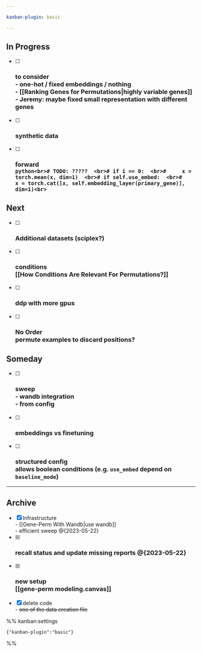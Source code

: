 ```yaml
---

kanban-plugin: basic

---
```


## In Progress

- [ ] ### to consider <br>- one-hot / fixed embeddings / nothing<br>- [[Ranking Genes for Permutations|highly variable genes]]<br>- Jeremy: maybe fixed small representation with different genes
- [ ] ### synthetic data
- [ ] ### forward<br>```python<br># TODO: ?????  <br># if i == 0:  <br>#     x = torch.mean(x, dim=1)  <br># if self.use_embed:  <br>#     x = torch.cat([x, self.embedding_layer(primary_gene)], dim=1)<br>```


## Next

- [ ] ### Additional datasets (sciplex?)
- [ ] ### conditions<br>[[How Conditions Are Relevant For Permutations?]]
- [ ] ### ddp with more gpus
- [ ] ### No Order<br>permute examples to discard positions?


## Someday

- [ ] ### sweep<br>- wandb integration<br>- from config
- [ ] ### embeddings vs finetuning
- [ ] ### structured config<br>allows boolean conditions (e.g. `use_embed` depend on `baseline_mode`)


***

## Archive

- [x] Infrastructure<br>- [[Gene-Perm With Wandb|use wandb]]<br>- efficient sweep @{2023-05-22}
- [x] ### recall status and update missing reports @{2023-05-22}
- [x] ### new setup <br>[[gene-perm modeling.canvas]]
- [x] delete code<br>- ~~one of the data creation file~~

%% kanban:settings
```
{"kanban-plugin":"basic"}
```
%%